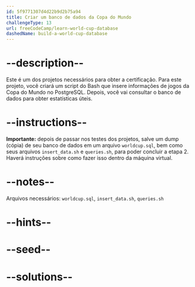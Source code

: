 ```yaml
---
id: 5f9771307d4d22b9d2b75a94
title: Criar um banco de dados da Copa do Mundo
challengeType: 13
url: freeCodeCamp/learn-world-cup-database
dashedName: build-a-world-cup-database
---
```


# --description--

Este é um dos projetos necessários para obter a certificação. Para este projeto, você criará um script do Bash que insere informações de jogos da Copa do Mundo no PostgreSQL. Depois, você vai consultar o banco de dados para obter estatísticas úteis.

# --instructions--

**Importante:** depois de passar nos testes dos projetos, salve um dump (cópia) de seu banco de dados em um arquivo `worldcup.sql`, bem como seus arquivos `insert_data.sh` e `queries.sh`, para poder concluir a etapa 2. Haverá instruções sobre como fazer isso dentro da máquina virtual.

# --notes--

Arquivos necessários: `worldcup.sql`, `insert_data.sh`, `queries.sh`

# --hints--

# --seed--

# --solutions--
